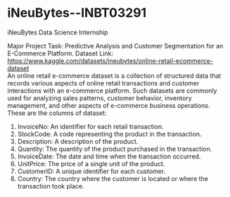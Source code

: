 # iNeuBytes--INBT03291
iNeuBytes Data Science Internship

Major Project Task: Predictive Analysis and Customer Segmentation for an E-Commerce Platform.
Dataset Link: https://www.kaggle.com/datasets/ineubytes/online-retail-ecommerce-dataset   
An online retail e-commerce dataset is a collection of structured data that records various aspects of online retail transactions and customer interactions with an e-commerce platform. Such datasets are commonly used for analyzing sales patterns, customer behavior, inventory management, and other aspects of e-commerce business operations.
These are the columns of dataset:
1.	InvoiceNo: An identifier for each retail transaction.
2.	StockCode: A code representing the product in the transaction.
3.	Description: A description of the product.
4.	Quantity: The quantity of the product purchased in the transaction.
5.	InvoiceDate: The date and time when the transaction occurred.
6.	UnitPrice: The price of a single unit of the product.
7.	CustomerID: A unique identifier for each customer.
8.	Country: The country where the customer is located or where the transaction took place.
